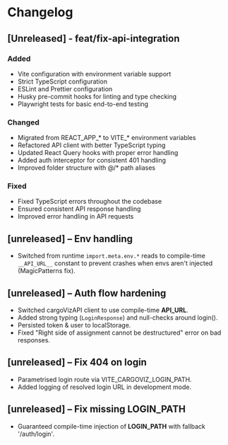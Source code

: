 # Changelog
## [Unreleased] - feat/fix-api-integration
### Added
- Vite configuration with environment variable support
- Strict TypeScript configuration
- ESLint and Prettier configuration
- Husky pre-commit hooks for linting and type checking
- Playwright tests for basic end-to-end testing
### Changed
- Migrated from REACT_APP_* to VITE_* environment variables
- Refactored API client with better TypeScript typing
- Updated React Query hooks with proper error handling
- Added auth interceptor for consistent 401 handling
- Improved folder structure with @/* path aliases
### Fixed
- Fixed TypeScript errors throughout the codebase
- Ensured consistent API response handling
- Improved error handling in API requests
## [unreleased] – Env handling
- Switched from runtime `import.meta.env.*` reads to compile-time `__API_URL__`
  constant to prevent crashes when envs aren't injected (MagicPatterns fix).
## [unreleased] – Auth flow hardening
- Switched cargoVizAPI client to use compile-time __API_URL__.
- Added strong typing (`LoginResponse`) and null-checks around login().
- Persisted token & user to localStorage.
- Fixed "Right side of assignment cannot be destructured" error on bad responses.
## [unreleased] – Fix 404 on login
- Parametrised login route via VITE_CARGOVIZ_LOGIN_PATH.
- Added logging of resolved login URL in development mode.
## [unreleased] – Fix missing __LOGIN_PATH__
- Guaranteed compile-time injection of __LOGIN_PATH__ with fallback '/auth/login'.